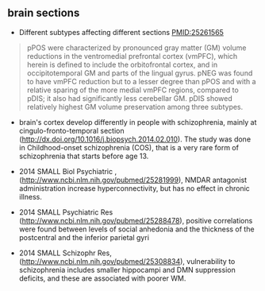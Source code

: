 ## brain sections

* Different subtypes affecting different sections
[PMID:25261565](http://www.ncbi.nlm.nih.gov/pubmed/25261565)
> pPOS were characterized by pronounced gray matter (GM) volume reductions in the ventromedial prefrontal cortex (vmPFC), which herein is defined to include the orbitofrontal cortex, and in occipitotemporal GM and parts of the lingual gyrus. pNEG was found to have vmPFC reduction but to a lesser degree than pPOS and with a relative sparing of the more medial vmPFC regions, compared to pDIS; it also had significantly less cerebellar GM. pDIS showed relatively highest GM volume preservation among three subtypes.

* brain's cortex develop differently in people with schizophrenia, mainly at cingulo-fronto-temporal section (http://dx.doi.org/10.1016/j.biopsych.2014.02.010). The study was done in Childhood-onset schizophrenia (COS), that is a very rare form of schizophrenia that starts before age 13.

* 2014 SMALL Biol Psychiatric , (http://www.ncbi.nlm.nih.gov/pubmed/25281999), NMDAR antagonist administration increase hyperconnectivity, but has no effect in chronic illness. 

* 2014 SMALL Psychiatric Res (http://www.ncbi.nlm.nih.gov/pubmed/25288478), positive correlations were found between levels of social anhedonia and the thickness of the postcentral and the inferior parietal gyri

* 2014 SMALL Schizophr Res, (http://www.ncbi.nlm.nih.gov/pubmed/25308834), vulnerability to schizophrenia includes smaller hippocampi and DMN suppression deficits, and these are associated with poorer WM. 
